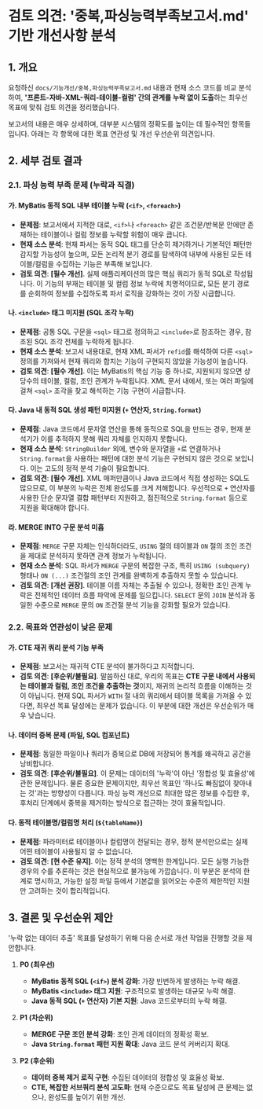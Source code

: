 # 검토 의견: '중복,파싱능력부족보고서.md' 기반 개선사항 분석

## 1. 개요
요청하신 `docs/기능개선/중복,파싱능력부족보고서.md` 내용과 현재 소스 코드를 비교 분석하여, **'프론트-자바-XML-쿼리-테이블-컬럼' 간의 관계를 누락 없이 도출**하는 최우선 목표에 맞춰 검토 의견을 정리했습니다.

보고서의 내용은 매우 상세하며, 대부분 시스템의 정확도를 높이는 데 필수적인 항목들입니다. 아래는 각 항목에 대한 목표 연관성 및 개선 우선순위 의견입니다.

## 2. 세부 검토 결과

### 2.1. 파싱 능력 부족 문제 (누락과 직결)

#### 가. MyBatis 동적 SQL 내부 테이블 누락 (`<if>`, `<foreach>`)
- **문제점**: 보고서에서 지적한 대로, `<if>`나 `<foreach>` 같은 조건문/반복문 안에만 존재하는 테이블이나 컬럼 정보를 누락할 위험이 매우 큽니다.
- **현재 소스 분석**: 현재 파서는 동적 SQL 태그를 단순히 제거하거나 기본적인 패턴만 감지할 가능성이 높으며, 모든 논리적 분기 경로를 탐색하여 내부에 사용된 모든 테이블/컬럼을 수집하는 기능은 부족해 보입니다.
- **검토 의견**: **[필수 개선]**. 실제 애플리케이션의 많은 핵심 쿼리가 동적 SQL로 작성됩니다. 이 기능의 부재는 테이블 및 컬럼 정보 누락에 치명적이므로, 모든 분기 경로를 순회하여 정보를 수집하도록 파서 로직을 강화하는 것이 가장 시급합니다.

#### 나. `<include>` 태그 미지원 (SQL 조각 누락)
- **문제점**: 공통 SQL 구문을 `<sql>` 태그로 정의하고 `<include>`로 참조하는 경우, 참조된 SQL 조각 전체를 누락하게 됩니다.
- **현재 소스 분석**: 보고서 내용대로, 현재 XML 파서가 `refid`를 해석하여 다른 `<sql>` 정의를 가져와서 현재 쿼리와 합치는 기능이 구현되지 않았을 가능성이 높습니다.
- **검토 의견**: **[필수 개선]**. 이는 MyBatis의 핵심 기능 중 하나로, 지원되지 않으면 상당수의 테이블, 컬럼, 조인 관계가 누락됩니다. XML 문서 내에서, 또는 여러 파일에 걸쳐 `<sql>` 조각을 찾고 해석하는 기능 구현이 시급합니다.

#### 다. Java 내 동적 SQL 생성 패턴 미지원 (`+` 연산자, `String.format`)
- **문제점**: Java 코드에서 문자열 연산을 통해 동적으로 SQL을 만드는 경우, 현재 분석기가 이를 추적하지 못해 쿼리 자체를 인지하지 못합니다.
- **현재 소스 분석**: `StringBuilder` 외에, 변수와 문자열을 `+`로 연결하거나 `String.format`을 사용하는 패턴에 대한 분석 기능은 구현되지 않은 것으로 보입니다. 이는 고도의 정적 분석 기술이 필요합니다.
- **검토 의견**: **[필수 개선]**. XML 매퍼만큼이나 Java 코드에서 직접 생성하는 SQL도 많으므로, 이 부분의 누락은 전체 완성도를 크게 저해합니다. 우선적으로 `+` 연산자를 사용한 단순 문자열 결합 패턴부터 지원하고, 점진적으로 `String.format` 등으로 지원을 확대해야 합니다.

#### 라. MERGE  INTO 구문 분석 미흡
- **문제점**: `MERGE` 구문 자체는 인식하더라도, `USING` 절의 테이블과 `ON` 절의 조인 조건을 제대로 분석하지 못하면 관계 정보가 누락됩니다.
- **현재 소스 분석**: SQL 파서가 `MERGE` 구문의 복잡한 구조, 특히 `USING (subquery)` 형태나 `ON (...)` 조건절의 조인 관계를 완벽하게 추출하지 못할 수 있습니다.
- **검토 의견**: **[개선 권장]**. 테이블 이름 자체는 추출될 수 있으나, 정확한 조인 관계 누락은 전체적인 데이터 흐름 파악에 문제를 일으킵니다. `SELECT` 문의 `JOIN` 분석과 동일한 수준으로 `MERGE` 문의 `ON` 조건절 분석 기능을 강화할 필요가 있습니다.

### 2.2. 목표와 연관성이 낮은 문제

#### 가. CTE 재귀 쿼리 분석 기능 부족
- **문제점**: 보고서는 재귀적 CTE 분석이 불가하다고 지적합니다.
- **검토 의견**: **[후순위/불필요]**. 말씀하신 대로, 우리의 목표는 **CTE 구문 내에서 사용되는 테이블과 컬럼, 조인 조건을 추출하는 것**이지, 재귀의 논리적 흐름을 이해하는 것이 아닙니다. 현재 SQL 파서가 `WITH` 절 내의 쿼리에서 테이블 목록을 가져올 수 있다면, 최우선 목표 달성에는 문제가 없습니다. 이 부분에 대한 개선은 우선순위가 매우 낮습니다.

#### 나. 데이터 중복 문제 (파일, SQL 컴포넌트)
- **문제점**: 동일한 파일이나 쿼리가 중복으로 DB에 저장되어 통계를 왜곡하고 공간을 낭비합니다.
- **검토 의견**: **[후순위/불필요]**. 이 문제는 데이터의 '누락'이 아닌 '정합성 및 효율성'에 관한 문제입니다. 물론 중요한 문제이지만, 최우선 목표인 '하나도 빠짐없이 찾아내는 것'과는 방향성이 다릅니다. 파싱 능력 개선으로 최대한 많은 정보를 수집한 후, 후처리 단계에서 중복을 제거하는 방식으로 접근하는 것이 효율적입니다.

#### 다. 동적 테이블명/컬럼명 처리 (`${tableName}`)
- **문제점**: 파라미터로 테이블이나 컬럼명이 전달되는 경우, 정적 분석만으로는 실제 어떤 테이블이 사용될지 알 수 없습니다.
- **검토 의견**: **[현 수준 유지]**. 이는 정적 분석의 명백한 한계입니다. 모든 실행 가능한 경우의 수를 추론하는 것은 현실적으로 불가능에 가깝습니다. 이 부분은 분석의 한계로 명시하고, 가능한 설정 파일 등에서 기본값을 읽어오는 수준의 제한적인 지원만 고려하는 것이 합리적입니다.

## 3. 결론 및 우선순위 제안

'누락 없는 데이터 추출' 목표를 달성하기 위해 다음 순서로 개선 작업을 진행할 것을 제안합니다.

1.  **P0 (최우선)**
    *   **MyBatis 동적 SQL (`<if>`) 분석 강화**: 가장 빈번하게 발생하는 누락 해결.
    *   **MyBatis `<include>` 태그 지원**: 구조적으로 발생하는 대규모 누락 해결.
    *   **Java 동적 SQL (`+` 연산자) 기본 지원**: Java 코드로부터의 누락 해결.

2.  **P1 (차순위)**
    *   **MERGE 구문 조인 분석 강화**: 조인 관계 데이터의 정확성 확보.
    *   **Java `String.format` 패턴 지원 확대**: Java 코드 분석 커버리지 확대.

3.  **P2 (후순위)**
    *   **데이터 중복 제거 로직 구현**: 수집된 데이터의 정합성 및 효율성 확보.
    *   **CTE, 복잡한 서브쿼리 분석 고도화**: 현재 수준으로도 목표 달성에 큰 문제는 없으나, 완성도를 높이기 위한 개선.
